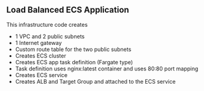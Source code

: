 ## Load Balanced ECS Application

This infrastructure code creates
* 1 VPC and 2 public subnets
* 1 Internet gateway
* Custom route table for the two public subnets
* Creates ECS cluster
* Creates ECS app task definition (Fargate type)
* Task definition uses nginx:latest container and uses 80:80 port mapping
* Creates ECS service 
* Creates ALB and Target Group and attached to the ECS service


  
 
